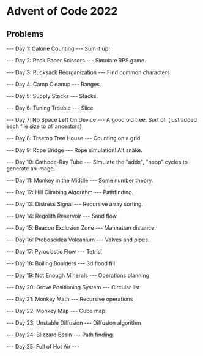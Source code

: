 # Advent of Code 2022

## Problems

--- Day 1: Calorie Counting ---
Sum it up!

--- Day 2: Rock Paper Scissors ---
Simulate RPS game.

--- Day 3: Rucksack Reorganization ---
Find common characters.

--- Day 4: Camp Cleanup ---
Ranges.

--- Day 5: Supply Stacks ---
Stacks.

--- Day 6: Tuning Trouble ---
Slice

--- Day 7: No Space Left On Device ---
A good old tree. Sort of. (just added each file size to _all_ ancestors)

--- Day 8: Treetop Tree House ---
Counting on a grid!

--- Day 9: Rope Bridge ---
Rope simulation! Alt snake.

--- Day 10: Cathode-Ray Tube ---
Simulate the "addx", "noop" cycles to generate an image.

--- Day 11: Monkey in the Middle ---
Some number theory.

--- Day 12: Hill Climbing Algorithm ---
Pathfinding.

--- Day 13: Distress Signal ---
Recursive array sorting.

--- Day 14: Regolith Reservoir ---
Sand flow.

--- Day 15: Beacon Exclusion Zone ---
Manhattan distance.

--- Day 16: Proboscidea Volcanium ---
Valves and pipes.

--- Day 17: Pyroclastic Flow ---
Tetris!

--- Day 18: Boiling Boulders ---
3d flood fill

--- Day 19: Not Enough Minerals ---
Operations planning

--- Day 20: Grove Positioning System ---
Circular list

--- Day 21: Monkey Math ---
Recursive operations

--- Day 22: Monkey Map ---
Cube map!

--- Day 23: Unstable Diffusion ---
Diffusion algorithm

--- Day 24: Blizzard Basin ---
Path finding.

--- Day 25: Full of Hot Air ---

